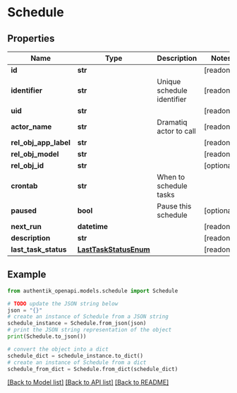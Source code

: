 # Schedule


## Properties

Name | Type | Description | Notes
------------ | ------------- | ------------- | -------------
**id** | **str** |  | [readonly] 
**identifier** | **str** | Unique schedule identifier | [readonly] 
**uid** | **str** |  | [readonly] 
**actor_name** | **str** | Dramatiq actor to call | [readonly] 
**rel_obj_app_label** | **str** |  | [readonly] 
**rel_obj_model** | **str** |  | [readonly] 
**rel_obj_id** | **str** |  | [optional] 
**crontab** | **str** | When to schedule tasks | 
**paused** | **bool** | Pause this schedule | [optional] 
**next_run** | **datetime** |  | [readonly] 
**description** | **str** |  | [readonly] 
**last_task_status** | [**LastTaskStatusEnum**](LastTaskStatusEnum.md) |  | [readonly] 

## Example

```python
from authentik_openapi.models.schedule import Schedule

# TODO update the JSON string below
json = "{}"
# create an instance of Schedule from a JSON string
schedule_instance = Schedule.from_json(json)
# print the JSON string representation of the object
print(Schedule.to_json())

# convert the object into a dict
schedule_dict = schedule_instance.to_dict()
# create an instance of Schedule from a dict
schedule_from_dict = Schedule.from_dict(schedule_dict)
```
[[Back to Model list]](../README.md#documentation-for-models) [[Back to API list]](../README.md#documentation-for-api-endpoints) [[Back to README]](../README.md)


